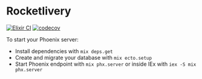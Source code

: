 # Rocketlivery

[![Elixir CI](https://github.com/franciscpd/rocketdelivery/actions/workflows/elixir.yml/badge.svg)](https://github.com/franciscpd/rocketdelivery/actions/workflows/elixir.yml)
[![codecov](https://codecov.io/gh/franciscpd/rocketdelivery/branch/main/graph/badge.svg?token=1TS927HWF4)](https://codecov.io/gh/franciscpd/rocketdelivery)

To start your Phoenix server:

  * Install dependencies with `mix deps.get`
  * Create and migrate your database with `mix ecto.setup`
  * Start Phoenix endpoint with `mix phx.server` or inside IEx with `iex -S mix phx.server`
